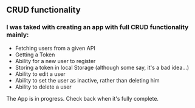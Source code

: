 ## CRUD functionality

### I was taked with creating an app with full CRUD functionality mainly:
- Fetching users from a given API
- Getting a Token
- Ability for a new user to register
- Storing a token in local Storage (although some say, it's a bad idea...)
- Ability to edit a user
- Ability to set the user as inactive, rather than deleting him
- Ability to delete a user

The App is in progress. Check back when it's fully complete.


